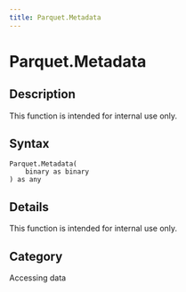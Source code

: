 ```yaml
---
title: Parquet.Metadata
---
```


# Parquet.Metadata


## Description

This function is intended for internal use only.


## Syntax

```powerquery
Parquet.Metadata(
    binary as binary
) as any
```


## Details

This function is intended for internal use only.



## Category
Accessing data
